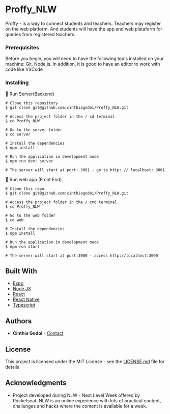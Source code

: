 # Proffy_NLW

Proffy - is a way to connect students and teachers.
Teachers may register on the web platform.
And students will have the app and web plataform for queries from registered teachers.

### Prerequisites

Before you begin, you will need to have the following tools installed on your machine: Git, Node.js. In addition, it is good to have an editor to work with code like VSCode

### Installing

🧭 Run Server(Backend)
```
# Clone this repository
$ git clone git@github.com:cinthiagodoi/Proffy_NLW.git

# Access the project folder in the / cd terminal
$ cd Proffy_NLW

# Go to the server folder
$ cd server

# Install the dependencies
$ npm install

# Run the application in development mode
$ npm run dev: server

# The server will start at port: 3001 - go to http: // localhost: 3001
```
🧭 Run web app (Front End)
```
# Clone this repo
$ git clone git@github.com:cinthiagodoi/Proffy_NLW.git

# Access the project folder in the / cmd terminal
$ cd Proffy_NLW
 
# Go to the web folder
$ cd web

# Install the dependencies
$ npm install

# Run the application in development mode
$ npm run start

# The server will start at port:3000 - access http://localhost:3000

```

## Built With

* [Expo](https://expo.io/)
* [Node JS](https://nodejs.org/en/)
* [React](https://reactjs.org/) 
* [React Native](https://reactnative.dev/) 
* [Typescript](https://www.typescriptlang.org/) 

## Authors

* **Cinthia Godoi** - [Contact](https://www.linkedin.com/in/cinthia-godoi/)

## License

This project is licensed under the MIT License - see the [LICENSE.md](LICENSE.md) file for details

## Acknowledgments

* Project developed during NLW - Next Level Week offered by Rocketseat. NLW is an online experience with lots of practical content, challenges and hacks where the content is available for a week.
